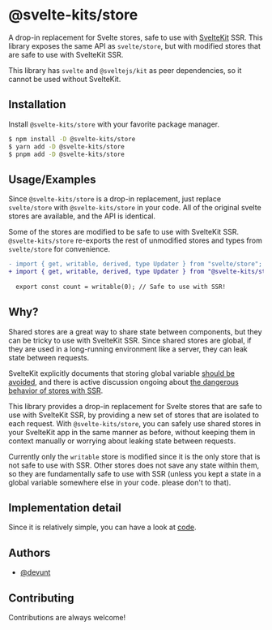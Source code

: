 # @svelte-kits/store

A drop-in replacement for Svelte stores, safe to use with [SvelteKit](https://kit.svelte.dev/) SSR.
This library exposes the same API as `svelte/store`, but with modified stores that are safe to use with SvelteKit SSR.

This library has `svelte` and `@sveltejs/kit` as peer dependencies, so it cannot be used without SvelteKit.


## Installation

Install `@svelte-kits/store` with your favorite package manager.

```bash
$ npm install -D @svelte-kits/store
$ yarn add -D @svelte-kits/store
$ pnpm add -D @svelte-kits/store
```


## Usage/Examples

Since `@svelte-kits/store` is a drop-in replacement, just replace `svelte/store` with `@svelte-kits/store` in your code.
All of the original svelte stores are available, and the API is identical.

Some of the stores are modified to be safe to use with SvelteKit SSR.
`@svelte-kits/store` re-exports the rest of unmodified stores and types from `svelte/store` for convenience.

```diff
- import { get, writable, derived, type Updater } from "svelte/store";
+ import { get, writable, derived, type Updater } from "@svelte-kits/store";
  
  export const count = writable(0); // Safe to use with SSR!
```


## Why?
Shared stores are a great way to share state between components, but they can be tricky to use with SvelteKit SSR.
Since shared stores are global, if they are used in a long-running environment like a server, they can leak state between requests. 

SvelteKit explicitly documents that storing global variable [should be avoided](https://kit.svelte.dev/docs/state-management#avoid-shared-state-on-the-server), and there is active discussion ongoing about [the dangerous behavior of stores with SSR](https://github.com/sveltejs/kit/discussions/4339).

This library provides a drop-in replacement for Svelte stores that are safe to use with SvelteKit SSR, by providing a new set of stores that are isolated to each request.
With `@svelte-kits/store`, you can safely use shared stores in your SvelteKit app in the same manner as before, without keeping them in context manually or worrying about leaking state between requests.

Currently only the `writable` store is modified since it is the only store that is not safe to use with SSR. Other stores does not save any state within them, so they are fundamentally safe to use with SSR (unless you kept a state in a global variable somewhere else in your code. please don't to that).


## Implementation detail

Since it is relatively simple, you can have a look at [code](https://github.com/svelte-kits/store/blob/main/src/lib/writable.ts).


## Authors

- [@devunt](https://github.com/devunt)


## Contributing

Contributions are always welcome!
